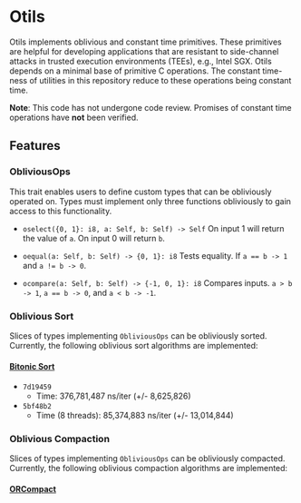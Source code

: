 # Otils

Otils implements oblivious and constant time primitives. These primitives are helpful for developing applications that are resistant to side-channel attacks in trusted execution environments (TEEs), e.g., Intel SGX. Otils depends on a minimal base of primitive C operations. The constant time-ness of utilities in this repository reduce to these operations being constant time.

**Note**: This code has not undergone code review. Promises of constant time operations have **not** been verified.

## Features

### ObliviousOps
This trait enables users to define custom types that can be obliviously operated on. Types must implement only three functions obliviously to gain access to this functionality.

- `oselect({0, 1}: i8, a: Self, b: Self) -> Self` On input 1 will return the value of `a`. On input 0 will return `b`.

- `oequal(a: Self, b: Self) -> {0, 1}: i8` Tests equality. If `a == b -> 1` and `a != b -> 0`.

- `ocompare(a: Self, b: Self) -> {-1, 0, 1}: i8` Compares inputs. `a > b -> 1`, `a == b -> 0`, and `a < b -> -1`.


### Oblivious Sort
Slices of types implementing `ObliviousOps` can be obliviously sorted. Currently, the following oblivious sort algorithms are implemented:

#### [Bitonic Sort](https://en.wikipedia.org/wiki/Bitonic_sorter)
- `7d19459`
    - Time: 376,781,487 ns/iter (+/- 8,625,826)
- `5bf48b2`
    - Time (8 threads): 85,374,883 ns/iter (+/- 13,014,844)


### Oblivious Compaction
Slices of types implementing `ObliviousOps` can be obliviously compacted. Currently, the following oblivious compaction algorithms are implemented:

#### [ORCompact](https://dl.acm.org/doi/abs/10.1145/3548606.3560603)
